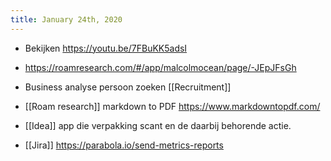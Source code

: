 ```yaml
---
title: January 24th, 2020
---
```


- Bekijken https://youtu.be/7FBuKK5adsI

- https://roamresearch.com/#/app/malcolmocean/page/-JEpJFsGh

- Business analyse persoon zoeken [[Recruitment]]

- [[Roam research]] markdown to PDF https://www.markdowntopdf.com/

- [[Idea]] app die verpakking scant en de daarbij behorende actie. 

- [[Jira]] https://parabola.io/send-metrics-reports
